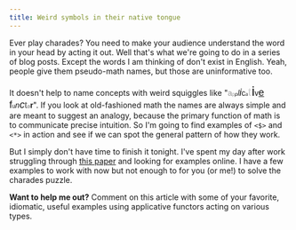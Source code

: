 ```yaml
---
title: Weird symbols in their native tongue
---
```


Ever play charades? You need to make your audience understand the
word in your head by acting it out. Well that's what we're going
to do in a series of blog posts. Except the words I am thinking of
don't exist in English. Yeah, people give them pseudo-math names,
but those are uninformative too.

It doesn't help to name concepts with weird squiggles like "<span
style="color: #999999; font-family: Trebuchet MS,
sans-serif;">a</span><span style="font-size: xx-small;"><span
style="color: #999999; font-family: Trebuchet MS,
sans-serif;">p</span><span style="font-family: Helvetica Neue,
Arial, Helvetica, sans-serif;">_p_</span></span>_<span style="font-family:
Helvetica Neue, Arial, Helvetica, sans-serif;">l</span><span
style="font-family: 'Trebuchet MS', sans-serif; font-size:
large;">i</span>_<span style="font-family: Trebuchet MS,
sans-serif;">c</span><span style="font-family: Times, Times New
Roman, serif;"><span style="font-size: x-small;">a</span><span
style="color: #cccccc; font-size: x-large;">t</span></span><span
style="font-family: 'Trebuchet MS', sans-serif; font-size:
x-large;">i</span><span style="font-family: Trebuchet MS,
sans-serif;">v</span><span style="font-family: 'Trebuchet MS',
sans-serif; font-size: large;"><u>e</u> </span><span style="font-family:
Arial, Helvetica, sans-serif;"><span style="font-size:
large;">f</span><span style="font-size: x-small;">u</span></span>_<span
style="font-family: Trebuchet MS, sans-serif;">n</span><span
style="font-family: 'Trebuchet MS', sans-serif; font-size:
large;">c</span>_<span style="color: #444444;"><span style="font-family:
Georgia, Times New Roman, serif; font-size: large;">t</span><span
style="font-family: 'Trebuchet MS', sans-serif; font-size:
xx-small;">o</span></span><span style="font-family: Trebuchet MS,
sans-serif;">**r**</span>". If you look at old-fashioned math the
names are always simple and are meant to suggest an analogy, because
the primary function of math is to communicate precise intuition.
So I'm going to find examples of `<$>` and `<*>` in action and see
if we can spot the general pattern of how they work.

But I simply don't have time to finish it tonight. I've spent my
day after work struggling through [this
paper](http://www.soi.city.ac.uk/~ross/papers/Applicative.pdf) and
looking for examples online. I have a few examples to work with now
but not enough to for you (or me!) to solve the charades puzzle.

**Want to help me out?** Comment on this article with some of your
favorite, idiomatic, useful examples using applicative functors
acting on various types.
